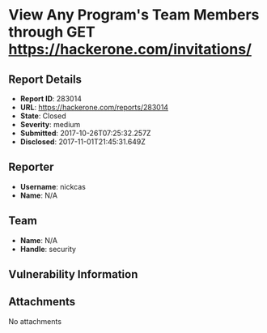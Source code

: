 # View Any Program's Team Members through GET https://hackerone.com/invitations/

## Report Details
- **Report ID**: 283014
- **URL**: https://hackerone.com/reports/283014
- **State**: Closed
- **Severity**: medium
- **Submitted**: 2017-10-26T07:25:32.257Z
- **Disclosed**: 2017-11-01T21:45:31.649Z

## Reporter
- **Username**: nickcas
- **Name**: N/A

## Team
- **Name**: N/A
- **Handle**: security

## Vulnerability Information


## Attachments
No attachments
